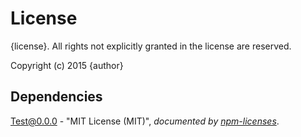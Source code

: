 # License

{license}. All rights not explicitly granted in the license are reserved.

Copyright (c) 2015 {author}

## Dependencies
[Test@0.0.0](&quot;https://github.com/Cellarise/Test&quot;) - &quot;MIT License (MIT)&quot;, 
*documented by [npm-licenses](http://github.com/AceMetrix/npm-license.git)*.

